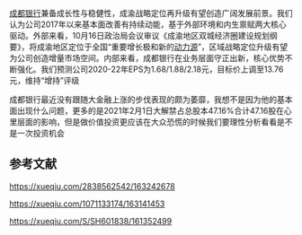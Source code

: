 [成都银行](https://xueqiu.com/S/SH601838?from=status_stock_match)兼备成长性与稳健性，成渝战略定位再升级有望创造广阔发展前景。我们认为公司2017年以来基本面改善有持续动能，基于外部环境和内生禀赋两大核心驱动。外部来看，10月16日政治局会议审议《成渝地区双城经济圈建设规划纲要》，将成渝地区定位于全国“重要增长极和新的[动力源](https://xueqiu.com/S/SH600405?from=status_stock_match)”，区域战略定位升级有望为公司创造增量市场空间。内部来看，成都银行在业务层面守正出新，核心优势不断强化。我们预测公司2020-22年EPS为1.68/1.88/2.18元，目标价上调至13.76元，维持“增持”评级

成都银行最近没有跟随大金融上涨的步伐表现的颇为萎靡，我想不是因为他的基本面出现什么问题，更多的是2021年2月1日大解禁占总股本47.16%合计47.16股在心里层面的影响，但是做价值投资更应该在大众恐慌的时候我们要理性分析看看是不是一次投资机会

## 参考文献

https://xueqiu.com/2838562542/163242678

https://xueqiu.com/1071133174/163141453

https://xueqiu.com/S/SH601838/161352499